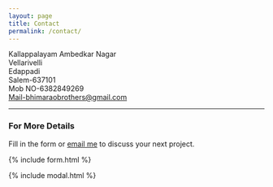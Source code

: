 ```yaml
---
layout: page
title: Contact
permalink: /contact/
---
```



Kallappalayam Ambedkar Nagar<br> Vellarivelli<br> Edappadi<br> Salem-637101<br> Mob NO-6382849269<br> Mail-bhimaraobrothers@gmail.com<hr>


### For More Details

Fill in the form or [email me](mailto:{{bhimaraobrothers@gmail.com}}) to discuss your next project.

{% include form.html %}

{% include modal.html %}
